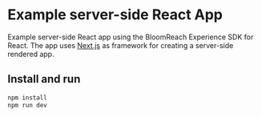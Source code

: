 # Example server-side React App

Example server-side React app using the BloomReach Experience SDK for React. The app uses [Next.js](https://github.com/zeit/next.js)
as framework for creating a server-side rendered app.

## Install and run

```bash
npm install
npm run dev
```
